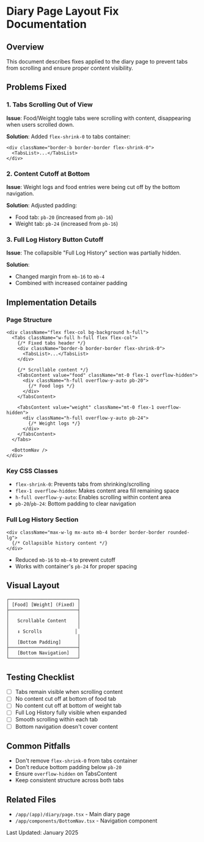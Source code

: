 # Diary Page Layout Fix Documentation

## Overview
This document describes fixes applied to the diary page to prevent tabs from scrolling and ensure proper content visibility.

## Problems Fixed

### 1. Tabs Scrolling Out of View
**Issue**: Food/Weight toggle tabs were scrolling with content, disappearing when users scrolled down.

**Solution**: Added `flex-shrink-0` to tabs container:
```tsx
<div className="border-b border-border flex-shrink-0">
  <TabsList>...</TabsList>
</div>
```

### 2. Content Cutoff at Bottom
**Issue**: Weight logs and food entries were being cut off by the bottom navigation.

**Solution**: Adjusted padding:
- Food tab: `pb-20` (increased from `pb-16`)
- Weight tab: `pb-24` (increased from `pb-16`)

### 3. Full Log History Button Cutoff
**Issue**: The collapsible "Full Log History" section was partially hidden.

**Solution**: 
- Changed margin from `mb-16` to `mb-4`
- Combined with increased container padding

## Implementation Details

### Page Structure
```tsx
<div className="flex flex-col bg-background h-full">
  <Tabs className="w-full h-full flex flex-col">
    {/* Fixed tabs header */}
    <div className="border-b border-border flex-shrink-0">
      <TabsList>...</TabsList>
    </div>
    
    {/* Scrollable content */}
    <TabsContent value="food" className="mt-0 flex-1 overflow-hidden">
      <div className="h-full overflow-y-auto pb-20">
        {/* Food logs */}
      </div>
    </TabsContent>
    
    <TabsContent value="weight" className="mt-0 flex-1 overflow-hidden">
      <div className="h-full overflow-y-auto pb-24">
        {/* Weight logs */}
      </div>
    </TabsContent>
  </Tabs>
  
  <BottomNav />
</div>
```

### Key CSS Classes
- `flex-shrink-0`: Prevents tabs from shrinking/scrolling
- `flex-1 overflow-hidden`: Makes content area fill remaining space
- `h-full overflow-y-auto`: Enables scrolling within content area
- `pb-20`/`pb-24`: Bottom padding to clear navigation

### Full Log History Section
```tsx
<div className="max-w-lg mx-auto mb-4 border border-border rounded-lg">
  {/* Collapsible history content */}
</div>
```
- Reduced `mb-16` to `mb-4` to prevent cutoff
- Works with container's `pb-24` for proper spacing

## Visual Layout
```
┌─────────────────────────┐
│ [Food] [Weight] (Fixed) │
├─────────────────────────┤
│                         │
│   Scrollable Content    │
│                         │
│   ↕️ Scrolls            │
│                         │
│   [Bottom Padding]      │
├─────────────────────────┤
│   [Bottom Navigation]   │
└─────────────────────────┘
```

## Testing Checklist
- [ ] Tabs remain visible when scrolling content
- [ ] No content cut off at bottom of food tab
- [ ] No content cut off at bottom of weight tab
- [ ] Full Log History fully visible when expanded
- [ ] Smooth scrolling within each tab
- [ ] Bottom navigation doesn't cover content

## Common Pitfalls
- Don't remove `flex-shrink-0` from tabs container
- Don't reduce bottom padding below `pb-20`
- Ensure `overflow-hidden` on TabsContent
- Keep consistent structure across both tabs

## Related Files
- `/app/(app)/diary/page.tsx` - Main diary page
- `/app/components/BottomNav.tsx` - Navigation component

Last Updated: January 2025